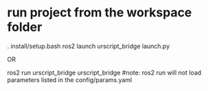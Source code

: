 # run project from the workspace folder

. install/setup.bash
ros2 launch urscript_bridge launch.py

OR

ros2 run urscript_bridge urscript_bridge
#note: ros2 run will not load parameters listed in the config/params.yaml
